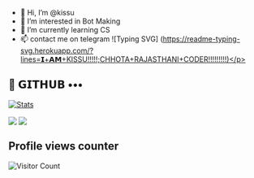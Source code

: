 - 👋 Hi, I’m @kissu
- 👀 I’m interested in Bot Making 
- 🌱 I’m currently learning CS
- 📫 contact me on telegram
  ![Typing SVG] (https://readme-typing-svg.herokuapp.com/?lines=𝗜+𝗔𝗠+KISSU!!!!!;CHHOTA+RAJASTHANI+CODER!!!!!!!!!)</p>

## 💜 𝗚𝗜𝗧𝗛𝗨𝗕 •••

[![Stats](https://github-readme-stats.vercel.app/api?username=kittukunal01&hide=prs&count_public=true&show_icons=true&theme=algolia)](https://github.com/kittukunal01/github-readme-stats)

<img src="https://github-readme-streak-stats.herokuapp.com?user=kittukunal01&theme=tokyonight" align="center">

<img src="https://github-readme-stats.vercel.app/api/top-langs/?username=kittukunal01&layout=compact&theme=tokyonight" align="center">

## Profile views counter

![Visitor Count](https://profile-counter.glitch.me/{TamilanBotsZ}/count.svg)


